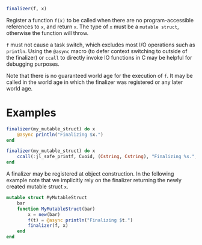 ```julia
finalizer(f, x)
```

Register a function `f(x)` to be called when there are no program-accessible references to `x`, and return `x`. The type of `x` must be a `mutable struct`, otherwise the function will throw.

`f` must not cause a task switch, which excludes most I/O operations such as `println`. Using the `@async` macro (to defer context switching to outside of the finalizer) or `ccall` to directly invoke IO functions in C may be helpful for debugging purposes.

Note that there is no guaranteed world age for the execution of `f`. It may be called in the world age in which the finalizer was registered or any later world age.

# Examples

```julia
finalizer(my_mutable_struct) do x
    @async println("Finalizing $x.")
end

finalizer(my_mutable_struct) do x
    ccall(:jl_safe_printf, Cvoid, (Cstring, Cstring), "Finalizing %s.", repr(x))
end
```

A finalizer may be registered at object construction. In the following example note that we implicitly rely on the finalizer returning the newly created mutable struct `x`.

```julia
mutable struct MyMutableStruct
    bar
    function MyMutableStruct(bar)
        x = new(bar)
        f(t) = @async println("Finalizing $t.")
        finalizer(f, x)
    end
end
```
